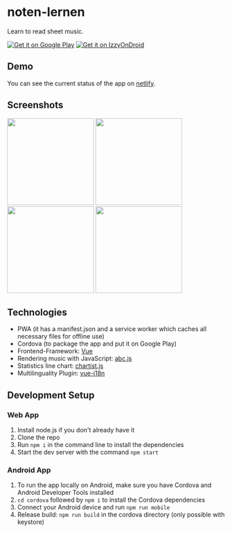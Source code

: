 # noten-lernen

Learn to read sheet music.

[![Get it on Google Play](https://play.google.com/intl/en_us/badges/images/badge_new.png)](https://play.google.com/store/apps/details?id=de.melvil.noten)
[![Get it on IzzyOnDroid](https://gitlab.com/IzzyOnDroid/repo/-/raw/master/assets/IzzyOnDroid.png)](https://apt.izzysoft.de/fdroid/index/apk/de.melvil.noten)


## Demo

You can see the current status of the app on [netlify](https://noten-lernen.netlify.com/).

## Screenshots

<p float="left">

<img src="https://raw.githubusercontent.com/MelvilQ/noten-lernen/master/screenshots/screenshot1.png" width="200">

<img src="https://raw.githubusercontent.com/MelvilQ/noten-lernen/master/screenshots/screenshot2.png" width="200">

<img src="https://raw.githubusercontent.com/MelvilQ/noten-lernen/master/screenshots/screenshot3.png" width="200">

<img src="https://raw.githubusercontent.com/MelvilQ/noten-lernen/master/screenshots/screenshot4.png" width="200">

</p>

## Technologies

- PWA (it has a manifest.json and a service worker which caches all necessary files for offline use)
- Cordova (to package the app and put it on Google Play)
- Frontend-Framework: [Vue](https://vuejs.org/)
- Rendering music with JavaScript: [abc.js](https://abcjs.net/)
- Statistics line chart: [chartist.js](https://gionkunz.github.io/chartist-js/)
- Multilinguality Plugin: [vue-i18n](https://kazupon.github.io/vue-i18n/)

## Development Setup

### Web App

1. Install node.js if you don't already have it
2. Clone the repo
3. Run `npm i` in the command line to install the dependencies
4. Start the dev server with the command `npm start`

### Android App
1. To run the app locally on Android, make sure you have Cordova and Android Developer Tools installed
2. `cd cordova` followed by `npm i` to install the Cordova dependencies
3. Connect your Android device and run `npm run mobile`
4. Release build: `npm run build` in the cordova directory (only possible with keystore)




